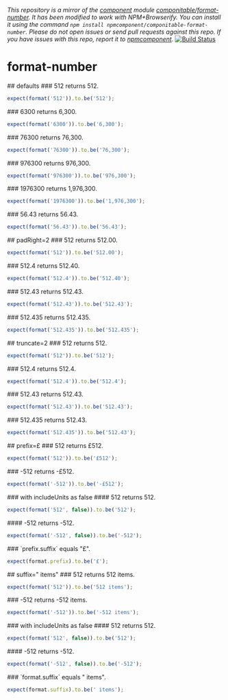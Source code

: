 *This repository is a mirror of the [component](http://component.io) module [componitable/format-number](http://github.com/componitable/format-number). It has been modified to work with NPM+Browserify. You can install it using the command `npm install npmcomponent/componitable-format-number`. Please do not open issues or send pull requests against this repo. If you have issues with this repo, report it to [npmcomponent](https://github.com/airportyh/npmcomponent).*
[![Build Status](https://secure.travis-ci.org/componitable/format-number.png)](http://travis-ci.org/componitable/format-number)
# format-number
 
<a name="defaults" />
## defaults
<a name="defaults-512" />
### 512
returns 512.

```js
expect(format('512')).to.be('512');
```

<a name="defaults-6300" />
### 6300
returns 6,300.

```js
expect(format('6300')).to.be('6,300');
```

<a name="defaults-76300" />
### 76300
returns 76,300.

```js
expect(format('76300')).to.be('76,300');
```

<a name="defaults-976300" />
### 976300
returns 976,300.

```js
expect(format('976300')).to.be('976,300');
```

<a name="defaults-1976300" />
### 1976300
returns 1,976,300.

```js
expect(format('1976300')).to.be('1,976,300');
```

<a name="defaults-5643" />
### 56.43
returns 56.43.

```js
expect(format('56.43')).to.be('56.43');
```

<a name="padright2" />
## padRight=2
<a name="padright2-512" />
### 512
returns 512.00.

```js
expect(format('512')).to.be('512.00');
```

<a name="padright2-5124" />
### 512.4
returns 512.40.

```js
expect(format('512.4')).to.be('512.40');
```

<a name="padright2-51243" />
### 512.43
returns 512.43.

```js
expect(format('512.43')).to.be('512.43');
```

<a name="padright2-512435" />
### 512.435
returns 512.435.

```js
expect(format('512.435')).to.be('512.435');
```

<a name="truncate2" />
## truncate=2
<a name="truncate2-512" />
### 512
returns 512.

```js
expect(format('512')).to.be('512');
```

<a name="truncate2-5124" />
### 512.4
returns 512.4.

```js
expect(format('512.4')).to.be('512.4');
```

<a name="truncate2-51243" />
### 512.43
returns 512.43.

```js
expect(format('512.43')).to.be('512.43');
```

<a name="truncate2-512435" />
### 512.435
returns 512.43.

```js
expect(format('512.435')).to.be('512.43');
```

<a name="prefix" />
## prefix=£
<a name="prefix-512" />
### 512
returns £512.

```js
expect(format('512')).to.be('£512');
```

<a name="prefix--512" />
### -512
returns -£512.

```js
expect(format('-512')).to.be('-£512');
```

<a name="prefix-with-includeunits-as-false" />
### with includeUnits as false
<a name="prefix-with-includeunits-as-false-512" />
#### 512
returns 512.

```js
expect(format('512', false)).to.be('512');
```

<a name="prefix-with-includeunits-as-false--512" />
#### -512
returns -512.

```js
expect(format('-512', false)).to.be('-512');
```

<a name="prefix-prefixsuffix" />
### `prefix.suffix`
equals "£".

```js
expect(format.prefix).to.be('£');
```

<a name="suffix-items" />
## suffix=" items"
<a name="suffix-items-512" />
### 512
returns 512 items.

```js
expect(format('512')).to.be('512 items');
```

<a name="suffix-items--512" />
### -512
returns -512 items.

```js
expect(format('-512')).to.be('-512 items');
```

<a name="suffix-items-with-includeunits-as-false" />
### with includeUnits as false
<a name="suffix-items-with-includeunits-as-false-512" />
#### 512
returns 512.

```js
expect(format('512', false)).to.be('512');
```

<a name="suffix-items-with-includeunits-as-false--512" />
#### -512
returns -512.

```js
expect(format('-512', false)).to.be('-512');
```

<a name="suffix-items-formatsuffix" />
### `format.suffix`
equals " items".

```js
expect(format.suffix).to.be(' items');
```

